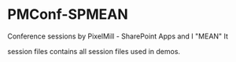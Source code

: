 PMConf-SPMEAN
============

Conference sessions by PixelMill - SharePoint Apps and I "MEAN" It

session files contains all session files used in demos.
